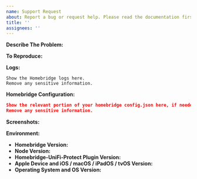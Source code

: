 ```yaml
---
name: Support Request
about: Report a bug or request help. Please read the documentation first, especially the Feature Options and Troubleshooting pages, before creating a support request.
title: ''
assignees: ''
---
```


<!-- You must use the issue template below. Reports that don't conform to the format below may be closed without warning. The form is here for a reason. :) -->
<!-- Please ensure you read the documentation before creating a support request, especially the Troubleshooting page. -->

**Describe The Problem:**
<!-- A clear and concise description of what the issue is. -->

**To Reproduce:**
<!-- Steps to reproduce the behavior. -->

**Logs:**
<!-- In order to be helpful, include the relevant logs from Homebridge, if applicable. -->

```
Show the Homebridge logs here.
Remove any sensitive information.
```

**Homebridge Configuration:**

```json
Show the relevant portion of your homebridge config.json here, if needed.
Remove any sensitive information.
```

**Screenshots:**
<!-- If applicable, add screenshots to help explain your problem. -->

**Environment:**

* **Homebridge Version:** <!-- homebridge -V -->
* **Node Version:** <!-- node -v -->
* **Homebridge-UniFi-Protect Plugin Version:**
* **Apple Device and iOS / macOS / iPadOS / tvOS Version:**<!-- Type of Apple device you're using and associated OS version -->
* **Operating System and OS Version:** <!-- Raspbian / Ubuntu / Debian / Windows / macOS / Docker -->

<!-- Click the "Preview" tab before you submit to ensure the formatting is correct. -->
